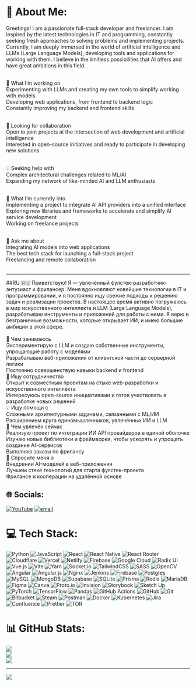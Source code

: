 # 💫 About Me:

Greetings! I am a passionate full-stack developer and freelancer. I am inspired by the latest technologies in IT and programming, constantly seeking fresh approaches to solving problems and implementing projects. Currently, I am deeply immersed in the world of artificial intelligence and LLMs (Large Language Models), developing tools and applications for working with them. I believe in the limitless possibilities that AI offers and have great ambitions in this field.<br><br>

🔭 What I’m working on<br>
Experimenting with LLMs and creating my own tools to simplify working with models<br>
Developing web applications, from frontend to backend logic<br>
Constantly improving my backend and frontend skills<br><br>

🤝 Looking for collaboration<br>
Open to joint projects at the intersection of web development and artificial intelligence<br>
Interested in open-source initiatives and ready to participate in developing new solutions<br><br>

💡 Seeking help with<br>
Complex architectural challenges related to ML/AI<br>
Expanding my network of like-minded AI and LLM enthusiasts<br><br>

🌱 What I’m currently into<br>
Implementing a project to integrate AI API providers into a unified interface<br>
Exploring new libraries and frameworks to accelerate and simplify AI service development<br>
Working on freelance projects<br><br>

💬 Ask me about<br>
Integrating AI models into web applications<br>
The best tech stack for launching a full-stack project<br>
Freelancing and remote collaboration<br><br>

----------------------------------------------------------------------------------------------------------------------------
##RU 🇷🇺
Приветствую! Я — увлечённый фулстек-разработчик-энтузиаст и фрилансер. Меня вдохновляют новейшие технологии в IT и программировании, и я постоянно ищу свежие подходы к решению задач и реализации проектов. В настоящее время активно погружаюсь в мир искусственного интеллекта и LLM (Large Language Models), разрабатываю инструменты и приложений для работы с ними. Я верю в безграничные возможности, которые открывает ИИ, и имею большие амбиции в этой сфере.<br><br>🔭 Чем занимаюсь<br>Экспериментирую с LLM и создаю собственные инструменты, упрощающие работу с моделями<br>Разрабатываю веб-приложения от клиентской части до серверной логики<br>Постоянно совершенствую навыки backend и frontend<br>🤝 Ищу сотрудничество<br>Открыт к совместным проектам на стыке web-разработки и искусственного интеллекта<br>Интересуюсь open-source инициативами и готов участвовать в разработке новых решений<br>💡 Ищу помощи с<br>Сложными архитектурными задачами, связанными с ML/ИИ<br>Расширением круга единомышленников, увлечённых ИИ и LLM<br>🌱 Чем увлечён сейчас<br>Реализую проект по интеграции ИИ API провайдеров  в единой оболочке<br>Изучаю новые библиотеки и фреймворки, чтобы ускорять и упрощать создание AI-сервисов<br>Выполняю заказы по фрилансу<br>💬 Спросите меня о<br>Внедрении AI-моделей в веб-приложения<br>Лучшем стеке технологий для старта фулстек-проекта<br>Фрилансе и кооперации на удалённой основе<br>


## 🌐 Socials:
[![YouTube](https://img.shields.io/badge/YouTube-%23FF0000.svg?logo=YouTube&logoColor=white)](https://youtube.com/@@Heist1337) [![email](https://img.shields.io/badge/Email-D14836?logo=gmail&logoColor=white)](mailto:heist.mind@proton.me) 

# 💻 Tech Stack:
![Python](https://img.shields.io/badge/python-3670A0?style=for-the-badge&logo=python&logoColor=ffdd54) ![JavaScript](https://img.shields.io/badge/javascript-%23323330.svg?style=for-the-badge&logo=javascript&logoColor=%23F7DF1E) ![React](https://img.shields.io/badge/react-%2320232a.svg?style=for-the-badge&logo=react&logoColor=%2361DAFB) ![React Native](https://img.shields.io/badge/react_native-%2320232a.svg?style=for-the-badge&logo=react&logoColor=%2361DAFB) ![React Router](https://img.shields.io/badge/React_Router-CA4245?style=for-the-badge&logo=react-router&logoColor=white) ![Cloudflare](https://img.shields.io/badge/Cloudflare-F38020?style=for-the-badge&logo=Cloudflare&logoColor=white) ![Vercel](https://img.shields.io/badge/vercel-%23000000.svg?style=for-the-badge&logo=vercel&logoColor=white) ![Netlify](https://img.shields.io/badge/netlify-%23000000.svg?style=for-the-badge&logo=netlify&logoColor=#00C7B7) ![Firebase](https://img.shields.io/badge/firebase-%23039BE5.svg?style=for-the-badge&logo=firebase) ![Google Cloud](https://img.shields.io/badge/GoogleCloud-%234285F4.svg?style=for-the-badge&logo=google-cloud&logoColor=white) ![Radix UI](https://img.shields.io/badge/radix%20ui-161618.svg?style=for-the-badge&logo=radix-ui&logoColor=white) ![Vue.js](https://img.shields.io/badge/vue.js-%2335495e.svg?style=for-the-badge&logo=vuedotjs&logoColor=%234FC08D) ![Vite](https://img.shields.io/badge/vite-%23646CFF.svg?style=for-the-badge&logo=vite&logoColor=white) ![Yarn](https://img.shields.io/badge/yarn-%232C8EBB.svg?style=for-the-badge&logo=yarn&logoColor=white) ![Socket.io](https://img.shields.io/badge/Socket.io-black?style=for-the-badge&logo=socket.io&badgeColor=010101) ![TailwindCSS](https://img.shields.io/badge/tailwindcss-%2338B2AC.svg?style=for-the-badge&logo=tailwind-css&logoColor=white) ![SASS](https://img.shields.io/badge/SASS-hotpink.svg?style=for-the-badge&logo=SASS&logoColor=white) ![OpenCV](https://img.shields.io/badge/opencv-%23white.svg?style=for-the-badge&logo=opencv&logoColor=white) ![Angular](https://img.shields.io/badge/angular-%23DD0031.svg?style=for-the-badge&logo=angular&logoColor=white) ![Angular.js](https://img.shields.io/badge/angular.js-%23E23237.svg?style=for-the-badge&logo=angularjs&logoColor=white) ![Nginx](https://img.shields.io/badge/nginx-%23009639.svg?style=for-the-badge&logo=nginx&logoColor=white) ![Jenkins](https://img.shields.io/badge/jenkins-%232C5263.svg?style=for-the-badge&logo=jenkins&logoColor=white) ![Firebase](https://img.shields.io/badge/firebase-a08021?style=for-the-badge&logo=firebase&logoColor=ffcd34) ![Postgres](https://img.shields.io/badge/postgres-%23316192.svg?style=for-the-badge&logo=postgresql&logoColor=white) ![MySQL](https://img.shields.io/badge/mysql-4479A1.svg?style=for-the-badge&logo=mysql&logoColor=white) ![MongoDB](https://img.shields.io/badge/MongoDB-%234ea94b.svg?style=for-the-badge&logo=mongodb&logoColor=white) ![Supabase](https://img.shields.io/badge/Supabase-3ECF8E?style=for-the-badge&logo=supabase&logoColor=white) ![SQLite](https://img.shields.io/badge/sqlite-%2307405e.svg?style=for-the-badge&logo=sqlite&logoColor=white) ![Prisma](https://img.shields.io/badge/Prisma-3982CE?style=for-the-badge&logo=Prisma&logoColor=white) ![Redis](https://img.shields.io/badge/redis-%23DD0031.svg?style=for-the-badge&logo=redis&logoColor=white) ![MariaDB](https://img.shields.io/badge/MariaDB-003545?style=for-the-badge&logo=mariadb&logoColor=white) ![Figma](https://img.shields.io/badge/figma-%23F24E1E.svg?style=for-the-badge&logo=figma&logoColor=white) ![Canva](https://img.shields.io/badge/Canva-%2300C4CC.svg?style=for-the-badge&logo=Canva&logoColor=white) ![Proto.io](https://img.shields.io/badge/Proto.io-161637?style=for-the-badge&logo=proto.io&logoColor=00e5ff) ![Invision](https://img.shields.io/badge/invision-FF3366?style=for-the-badge&logo=invision&logoColor=white) ![Storybook](https://img.shields.io/badge/-Storybook-FF4785?style=for-the-badge&logo=storybook&logoColor=white) ![Sketch Up](https://img.shields.io/badge/SketchUp-005F9E?style=for-the-badge&logo=sketchup&logoColor=white) ![PyTorch](https://img.shields.io/badge/PyTorch-%23EE4C2C.svg?style=for-the-badge&logo=PyTorch&logoColor=white) ![TensorFlow](https://img.shields.io/badge/TensorFlow-%23FF6F00.svg?style=for-the-badge&logo=TensorFlow&logoColor=white) ![Pandas](https://img.shields.io/badge/pandas-%23150458.svg?style=for-the-badge&logo=pandas&logoColor=white) ![GitHub Actions](https://img.shields.io/badge/github%20actions-%232671E5.svg?style=for-the-badge&logo=githubactions&logoColor=white) ![GitHub](https://img.shields.io/badge/github-%23121011.svg?style=for-the-badge&logo=github&logoColor=white) ![Git](https://img.shields.io/badge/git-%23F05033.svg?style=for-the-badge&logo=git&logoColor=white) ![Bitbucket](https://img.shields.io/badge/bitbucket-%230047B3.svg?style=for-the-badge&logo=bitbucket&logoColor=white) ![Steam](https://img.shields.io/badge/steam-%23000000.svg?style=for-the-badge&logo=steam&logoColor=white) ![Postman](https://img.shields.io/badge/Postman-FF6C37?style=for-the-badge&logo=postman&logoColor=white) ![Docker](https://img.shields.io/badge/docker-%230db7ed.svg?style=for-the-badge&logo=docker&logoColor=white) ![Kubernetes](https://img.shields.io/badge/kubernetes-%23326ce5.svg?style=for-the-badge&logo=kubernetes&logoColor=white) ![Jira](https://img.shields.io/badge/jira-%230A0FFF.svg?style=for-the-badge&logo=jira&logoColor=white) ![Confluence](https://img.shields.io/badge/confluence-%23172BF4.svg?style=for-the-badge&logo=confluence&logoColor=white) ![Prettier](https://img.shields.io/badge/prettier-%23F7B93E.svg?style=for-the-badge&logo=prettier&logoColor=black) ![TOR](https://img.shields.io/badge/tor-%237E4798.svg?style=for-the-badge&logo=tor-project&logoColor=white)
# 📊 GitHub Stats:
![](https://github-readme-stats.vercel.app/api?username=vampire1337&theme=dark&hide_border=false&include_all_commits=false&count_private=false)<br/>
![](https://nirzak-streak-stats.vercel.app/?user=vampire1337&theme=dark&hide_border=false)<br/>
![](https://github-readme-stats.vercel.app/api/top-langs/?username=vampire1337&theme=dark&hide_border=false&include_all_commits=false&count_private=false&layout=compact)

---
[![](https://visitcount.itsvg.in/api?id=vampire1337&icon=0&color=0)](https://visitcount.itsvg.in)

<!-- Proudly created with GPRM ( https://gprm.itsvg.in ) -->
